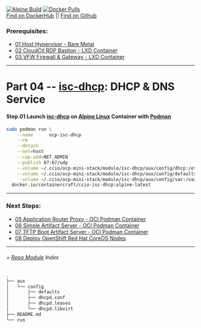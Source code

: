 [![Alpine Build](https://img.shields.io/github/workflow/status/containercraft/ccio-isc-dhcp/DockerHubBuild/alpine?label=Alpine%20Build)](https://github.com/containercraft/ccio-isc-dhcp/actions) [![Docker Pulls](https://img.shields.io/docker/pulls/containercraft/ccio-isc-dhcp?label=DockerHub%20Pulls)](https://hub.docker.com/r/containercraft/ccio-isc-dhcp)<br>
[Find on DockerHub](https://hub.docker.com/r/containercraft/ccio-isc-dhcp) || [Find on Github](https://github.com/containercraft/ccio-isc-dhcp)

### Prerequisites:
  + [01 Host Hypervisor - Bare Metal]
  + [02 CloudCtl RDP Bastion - LXD Container]
  + [03 VFW Firewall & Gateway - LXD Container]
--------------------------------------------------------------------------------
    
# Part 04 -- [isc-dhcp]: DHCP & DNS Service
####    Step.01 Launch [isc-dhcp] on [Alpine Linux] Container with [Podman]
```sh
sudo podman run \
    --name      ocp-isc-dhcp                                                   \
    --rm                                                                       \
    --detach                                                                   \
    --net=host                                                                 \
    --cap-add=NET_ADMIN                                                        \
    --publish 67:67/udp                                                        \
    --volume ~/.ccio/ocp-mini-stack/module/isc-dhcp/aux/config/dhcp:/etc/dhcp/                 \
    --volume ~/.ccio/ocp-mini-stack/module/isc-dhcp/aux/config/defaults:/etc/defaults          \
    --volume ~/.ccio/ocp-mini-stack/module/isc-dhcp/aux/config/var:/var/lib/dhcp/ \
  docker.io/containercraft/ccio-isc-dhcp:alpine-latest
```
    
    
---------------------------------------------------------------------------------
    
### Next Steps:
  + [05 Application Router Proxy - OCI Podman Container]
  + [06 Simple Artifact Server - OCI Podman Container]
  + [07 TFTP Boot Artifact Server - OCI Podman Container]
  + [08 Deploy OpenShift Red Hat CoreOS Nodes]
    
---------------------------------------------------------------------------------
    
######  + [Repo Module] Index
```sh 
.
├── aux
│   └── config
│       ├── defaults
│       ├── dhcpd.conf
│       ├── dhcpd.leases
│       └── dhcpd.libvirt
├── README.md
└── run
```

<!-- Markdown link & img dfn's -->
[Repo Module]:/module/isc-dhcp
[alpine linux]: https://alpinelinux.org/
[isc-dhcp]: http://www.thekelleys.org.uk/isc-dhcp/doc.html
[podman]: https://podman.io
[01 Host Hypervisor				- Bare Metal]:/01_HostSetup.md
[02 CloudCtl RDP Bastion		- LXD Container]:/02_CloudCTL.md
[03 VFW Firewall & Gateway		- LXD Container]:/03_Gateway.md
[04 DNS & DHCP Service			- OCI Podman Container]:/04_Dnsmasq.md
[05 Application Router Proxy	- OCI Podman Container]:/05_HAProxy.md
[06 Simple Artifact Server		- OCI Podman Container]:/06_Nginx.md
[07 TFTP Boot Artifact Server	- OCI Podman Container]:/07_Tftpd.md
[08 Deploy OpenShift Red Hat CoreOS Nodes]:/08_DeployNodes.md
